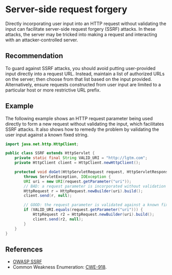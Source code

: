 # Server-side request forgery
Directly incorporating user input into an HTTP request without validating the input can facilitate server-side request forgery (SSRF) attacks. In these attacks, the server may be tricked into making a request and interacting with an attacker-controlled server.


## Recommendation
To guard against SSRF attacks, you should avoid putting user-provided input directly into a request URL. Instead, maintain a list of authorized URLs on the server; then choose from that list based on the input provided. Alternatively, ensure requests constructed from user input are limited to a particular host or more restrictive URL prefix.


## Example
The following example shows an HTTP request parameter being used directly to form a new request without validating the input, which facilitates SSRF attacks. It also shows how to remedy the problem by validating the user input against a known fixed string.


```java
import java.net.http.HttpClient;

public class SSRF extends HttpServlet {
	private static final String VALID_URI = "http://lgtm.com";
	private HttpClient client = HttpClient.newHttpClient();

	protected void doGet(HttpServletRequest request, HttpServletResponse response)
		throws ServletException, IOException {
		URI uri = new URI(request.getParameter("uri"));
		// BAD: a request parameter is incorporated without validation into a Http request
		HttpRequest r = HttpRequest.newBuilder(uri).build();
		client.send(r, null);

		// GOOD: the request parameter is validated against a known fixed string
		if (VALID_URI.equals(request.getParameter("uri"))) {
			HttpRequest r2 = HttpRequest.newBuilder(uri).build();
			client.send(r2, null);
		}
	}
}

```

## References
* [OWASP SSRF](https://owasp.org/www-community/attacks/Server_Side_Request_Forgery)
* Common Weakness Enumeration: [CWE-918](https://cwe.mitre.org/data/definitions/918.html).
